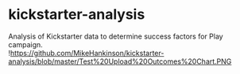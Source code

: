 # kickstarter-analysis
Analysis of Kickstarter data to determine success factors for Play campaign.  
!https://github.com/MikeHankinson/kickstarter-analysis/blob/master/Test%20Upload%20Outcomes%20Chart.PNG
